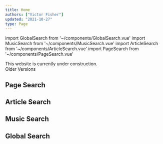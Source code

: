 ```yaml
---
title: Home
authors: ["Victor Fisher"]
updated: "2021-10-27"
type: Page
---
```


import GlobalSearch from '~/components/GlobalSearch.vue'
import MusicSearch from '~/components/MusicSearch.vue'
import ArticleSearch from '~/components/ArticleSearch.vue'
import PageSearch from '~/components/PageSearch.vue'

This website is currently under construction.<br />
<g-link to="/versions">Older Versions</g-link>

## Page Search
<PageSearch />

## Article Search
<ArticleSearch />

## Music Search
<MusicSearch />

## Global Search
<GlobalSearch :searchType="Song" />
